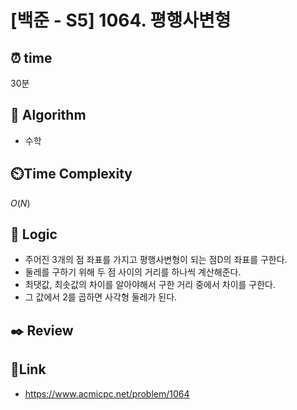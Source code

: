 # [백준 - S5] 1064. 평행사변형
 
## ⏰  **time**
30분

## :pushpin: **Algorithm**
- 수학

## ⏲️**Time Complexity**
$O(N)$

## :round_pushpin: **Logic**
- 주어진 3개의 점 좌표를 가지고 평행사변형이 되는 점D의 좌표를 구한다.
- 둘레를 구하기 위해 두 점 사이의 거리를 하나씩 계산해준다.
- 최댓값, 최솟값의 차이를 알아야해서 구한 거리 중에서 차이를 구한다.
- 그 값에서 2를 곱하면 사각형 둘레가 된다.


## :black_nib: **Review**

## 📡**Link**
- https://www.acmicpc.net/problem/1064
